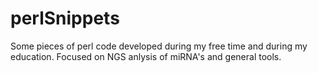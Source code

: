 perlSnippets
============

Some pieces of perl code developed during my free time and during my education. Focused on NGS anlysis of miRNA's and general tools.
